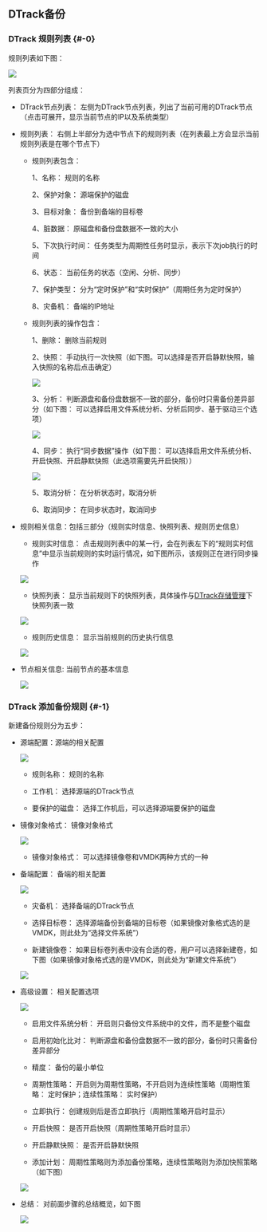 ## DTrack备份

### DTrack 规则列表 {#-0}

  规则列表如下图：
  
  ![](/assets/V7.2.2019042412.png)
  
  列表页分为四部分组成：
  
  *  DTrack节点列表： 左侧为DTrack节点列表，列出了当前可用的DTrack节点（点击可展开，显示当前节点的IP以及系统类型）
  
  *  规则列表： 右侧上半部分为选中节点下的规则列表（在列表最上方会显示当前规则列表是在哪个节点下）
     *  规则列表包含：
     
        1、名称： 规则的名称
        
        2、保护对象： 源端保护的磁盘
        
        3、目标对象： 备份到备端的目标卷
        
        4、脏数据： 原磁盘和备份盘数据不一致的大小
                
        5、下次执行时间： 任务类型为周期性任务时显示，表示下次job执行的时间
        
        6、状态： 当前任务的状态（空闲、分析、同步）
        
        7、保护类型： 分为“定时保护”和“实时保护”（周期任务为定时保护）
        
        8、灾备机： 备端的IP地址
       
     *  规则列表的操作包含：
     
        1、删除： 删除当前规则
        
        2、快照： 手动执行一次快照（如下图。可以选择是否开启静默快照，输入快照的名称后点击确定）
        
         ![](/assets/V7.2.2019042413.png)
        
        3、分析： 判断源盘和备份盘数据不一致的部分，备份时只需备份差异部分（如下图： 可以选择启用文件系统分析、分析后同步、基于驱动三个选项）
         
         ![](/assets/V7.2.2019042414.png)
         
        4、同步： 执行“同步数据”操作（如下图： 可以选择启用文件系统分析、开启快照、开启静默快照（此选项需要先开启快照））
        
         ![](/assets/V7.2.2019042415.png)
         
        5、取消分析： 在分析状态时，取消分析
        
        6、取消同步： 在同步状态时，取消同步
        
  *   规则相关信息：包括三部分（规则实时信息、快照列表、规则历史信息）
  
      *  规则实时信息： 点击规则列表中的某一行，会在列表左下的“规则实时信息”中显示当前规则的实时运行情况，如下图所示，该规则正在进行同步操作
      
       ![](/assets/V7.2.2019042416.png)
      
      *  快照列表： 显示当前规则下的快照列表，具体操作与[DTrack存储管理](storage_info.md)下快照列表一致
      
      ![](/assets/V7.2.2019042417.png)
      
      *  规则历史信息： 显示当前规则的历史执行信息
      
      ![](/assets/V7.2.2019042418.png)
    
  *   节点相关信息:  当前节点的基本信息
  
      ![](/assets/V7.2.2019042419.png)
      
### DTrack  添加备份规则 {#-1}

   新建备份规则分为五步：
  
   *  源端配置：源端的相关配置
   
      ![](/assets/V7.2.2019042420.png)
      
      *  规则名称： 规则的名称
      
      *  工作机： 选择源端的DTrack节点
      
      *  要保护的磁盘： 选择工作机后，可以选择源端要保护的磁盘
      
   *  镜像对象格式： 镜像对象格式
   
      ![](/assets/V7.2.2019042421.png)
      
      *  镜像对象格式： 可以选择镜像卷和VMDK两种方式的一种
      
   *  备端配置： 备端的相关配置
   
      ![](/assets/V7.2.2019042422.png)
      
      *  灾备机： 选择备端的DTrack节点
      
      *  选择目标卷： 选择源端备份到备端的目标卷（如果镜像对象格式选的是VMDK，则此处为“选择文件系统”）
      
      *  新建镜像卷： 如果目标卷列表中没有合适的卷，用户可以选择新建卷，如下图（如果镜像对象格式选的是VMDK，则此处为“新建文件系统”）
      
      ![](/assets/V7.2.2019042423.png)
      
   *  高级设置： 相关配置选项
   
      ![](/assets/V7.2.2019042424.png)
      
      *  启用文件系统分析： 开启则只备份文件系统中的文件，而不是整个磁盘
      
      *  启用初始化比对： 判断源盘和备份盘数据不一致的部分，备份时只需备份差异部分
      
      *  精度： 备份的最小单位
      
      *  周期性策略： 开启则为周期性策略，不开启则为连续性策略（周期性策略： 定时保护；连续性策略： 实时保护）
      
      *  立即执行： 创建规则后是否立即执行（周期性策略开启时显示）
      
      *  开启快照： 是否开启快照（周期性策略开启时显示）
      
      *  开启静默快照： 是否开启静默快照
      
      *  添加计划：  周期性策略则为添加备份策略，连续性策略则为添加快照策略（如下图） 
          
      ![](/assets/V7.2.2019042425.png)
      
   *  总结： 对前面步骤的总结概览，如下图
  
      ![](/assets/V7.2.2019042426.png)
     